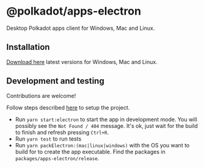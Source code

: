 # @polkadot/apps-electron

Desktop Polkadot apps client for Windows, Mac and Linux. 

## Installation

[Download here](https://github.com/Uomi-network/uomi-substrate-explorer/releases/latest) latest versions for Windows, Mac and Linux.

## Development and testing

Contributions are welcome!

Follow steps described [here](https://github.com/Uomi-network/uomi-substrate-explorer#development) to setup the project.

* Run `yarn start:electron` to start the app in development mode. You will possibly see the `Not Found / 404` message. It's ok, just wait for the build to finish and refresh pressing `Ctrl+R`.
* Run `yarn test` to run tests
* Run `yarn packElectron:(mac|linux|windows)` with the OS you want to build for to create the app executable. Find the packages in `packages/apps-electron/release`.
